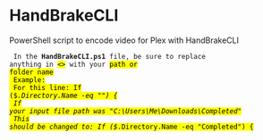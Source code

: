 # HandBrakeCLI
PowerShell script to encode video for Plex with HandBrakeCLI
<code><p>
In the <b>HandBrakeCLI.ps1</b> file, be sure to replace anything in <mark><></mark> with your <mark>path<mark> or <mark>folder name</mark><br/>
Example:<br/>
For this line: If ($_.Directory.Name -eq "<The Name of Your Input Folder>") {<br/>
If your input file path was "C:\Users\Me\Downloads\Completed\"<br/>
This should be changed to: If ($_.Directory.Name -eq "Completed") {
</code>
